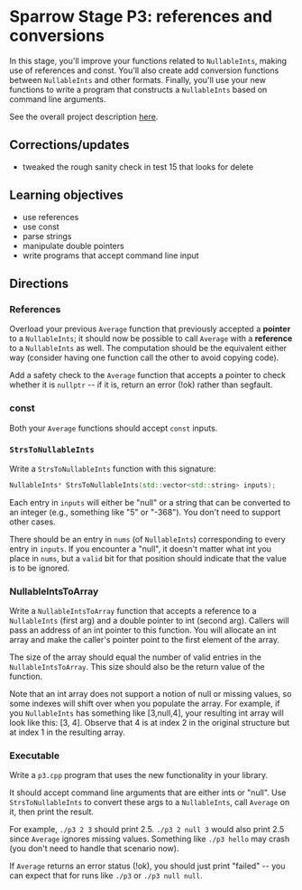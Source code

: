 # Sparrow Stage P3: references and conversions

In this stage, you'll improve your functions related to
`NullableInts`, making use of references and const.  You'll also
create add conversion functions between `NullableInts` and other
formats.  Finally, you'll use your new functions to write a program
that constructs a `NullableInts` based on command line arguments.

See the overall project description [here](README.md).

## Corrections/updates

* tweaked the rough sanity check in test 15 that looks for delete

## Learning objectives
* use references
* use const
* parse strings
* manipulate double pointers
* write programs that accept command line input

## Directions

### References

Overload your previous `Average` function that previously accepted a
**pointer** to a `NullableInts`; it should now be possible to call
`Average` with a **reference** to a `NullableInts` as well.  The
computation should be the equivalent either way (consider having one
function call the other to avoid copying code).

Add a safety check to the `Average` function that accepts a pointer to
check whether it is `nullptr` -- if it is, return an error (!ok)
rather than segfault.

### const

Both your `Average` functions should accept `const` inputs.

### `StrsToNullableInts`

Write a `StrsToNullableInts` function with this signature:

```cpp
NullableInts* StrsToNullableInts(std::vector<std::string> inputs);
```

Each entry in `inputs` will either be "null" or a string that can be
converted to an integer (e.g., something like "5" or "-368").  You
don't need to support other cases.

There should be an entry in `nums` (of `NullableInts`) corresponding
to every entry in `inputs`.  If you encounter a "null", it doesn't
matter what int you place in `nums`, but a `valid` bit for that
position should indicate that the value is to be ignored.

### NullableIntsToArray

Write a `NullableIntsToArray` function that accepts a reference to a
`NullableInts` (first arg) and a double pointer to int (second arg).
Callers will pass an address of an int pointer to this function.  You
will allocate an int array and make the caller's pointer point to the
first element of the array.

The size of the array should equal the number of valid entries in the
`NullableIntsToArray`.  This size should also be the return value of
the function.

Note that an int array does not support a notion of null or missing
values, so some indexes will shift over when you populate the array.
For example, if you `NullableInts` has something like [3,null,4], your
resulting int array will look like this: [3, 4].  Observe that 4 is at
index 2 in the original structure but at index 1 in the resulting
array.

### Executable

Write a `p3.cpp` program that uses the new functionality in your library.

It should accept command line arguments that are either ints or
"null".  Use `StrsToNullableInts` to convert these args to a
`NullableInts`, call `Average` on it, then print the result.

For example, `./p3 2 3` should print 2.5.  `./p3 2 null 3` would also
print 2.5 since `Average` ignores missing values.  Something like
`./p3 hello` may crash (you don't need to handle that scenario now).

If `Average` returns an error status (!ok), you should just print
"failed" -- you can expect that for runs like `./p3` or `./p3 null
null`.
